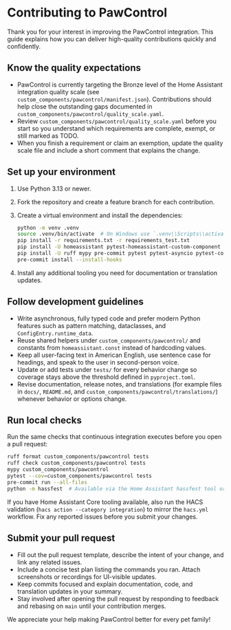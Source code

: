 # Contributing to PawControl

Thank you for your interest in improving the PawControl integration. This guide explains how you can deliver high-quality contributions quickly and confidently.

## Know the quality expectations
- PawControl is currently targeting the Bronze level of the Home Assistant integration quality scale (see `custom_components/pawcontrol/manifest.json`). Contributions should help close the outstanding gaps documented in `custom_components/pawcontrol/quality_scale.yaml`.
- Review `custom_components/pawcontrol/quality_scale.yaml` before you start so you understand which requirements are complete, exempt, or still marked as TODO.
- When you finish a requirement or claim an exemption, update the quality scale file and include a short comment that explains the change.

## Set up your environment
1. Use Python 3.13 or newer.
2. Fork the repository and create a feature branch for each contribution.
3. Create a virtual environment and install the dependencies:

   ```bash
   python -m venv .venv
   source .venv/bin/activate  # On Windows use `.venv\\Scripts\\activate`
   pip install -r requirements.txt -r requirements_test.txt
   pip install -U homeassistant pytest-homeassistant-custom-component
   pip install -U ruff mypy pre-commit pytest pytest-asyncio pytest-cov
   pre-commit install --install-hooks
   ```

4. Install any additional tooling you need for documentation or translation updates.

## Follow development guidelines
- Write asynchronous, fully typed code and prefer modern Python features such as pattern matching, dataclasses, and `ConfigEntry.runtime_data`.
- Reuse shared helpers under `custom_components/pawcontrol/` and constants from `homeassistant.const` instead of hardcoding values.
- Keep all user-facing text in American English, use sentence case for headings, and speak to the user in second-person voice.
- Update or add tests under `tests/` for every behavior change so coverage stays above the threshold defined in `pyproject.toml`.
- Revise documentation, release notes, and translations (for example files in `docs/`, `README.md`, and `custom_components/pawcontrol/translations/`) whenever behavior or options change.

## Run local checks
Run the same checks that continuous integration executes before you open a pull request:

```bash
ruff format custom_components/pawcontrol tests
ruff check custom_components/pawcontrol tests
mypy custom_components/pawcontrol
pytest --cov=custom_components/pawcontrol tests
pre-commit run --all-files
python -m hassfest  # Available via the Home Assistant hassfest tool or the hassfest PyPI package
```

If you have Home Assistant Core tooling available, also run the HACS validation (`hacs action --category integration`) to mirror the `hacs.yml` workflow. Fix any reported issues before you submit your changes.

## Submit your pull request
- Fill out the pull request template, describe the intent of your change, and link any related issues.
- Include a concise test plan listing the commands you ran. Attach screenshots or recordings for UI-visible updates.
- Keep commits focused and explain documentation, code, and translation updates in your summary.
- Stay involved after opening the pull request by responding to feedback and rebasing on `main` until your contribution merges.

We appreciate your help making PawControl better for every pet family!
